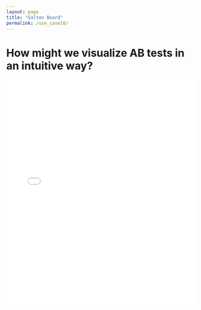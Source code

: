 ```yaml
---
layout: page
title: "Galton Board"
permalink: /use_case10/
---
```


# How might we visualize AB tests in an intuitive way? 

<iframe src="/assets/galton_board.v.0.1.html" width="100%" height="600" frameborder="0"></iframe>